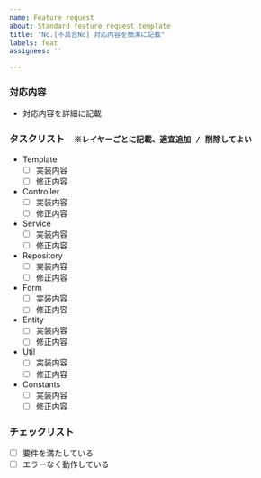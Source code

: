 ```yaml
---
name: Feature request
about: Standard feature request template
title: "No.[不具合No] 対応内容を簡潔に記載"
labels: feat
assignees: ''

---
```


### 対応内容

- 対応内容を詳細に記載

### タスクリスト　`※レイヤーごとに記載、適宜追加 / 削除してよい`

* Template
    * [ ] 実装内容
    * [ ] 修正内容

* Controller
    * [ ] 実装内容
    * [ ] 修正内容

* Service
    * [ ] 実装内容
    * [ ] 修正内容

* Repository
    * [ ] 実装内容
    * [ ] 修正内容

* Form
    * [ ] 実装内容
    * [ ] 修正内容

* Entity
    * [ ] 実装内容
    * [ ] 修正内容

* Util
    * [ ] 実装内容
    * [ ] 修正内容

* Constants
    * [ ] 実装内容
    * [ ] 修正内容

### チェックリスト

* [ ] 要件を満たしている
* [ ] エラーなく動作している
